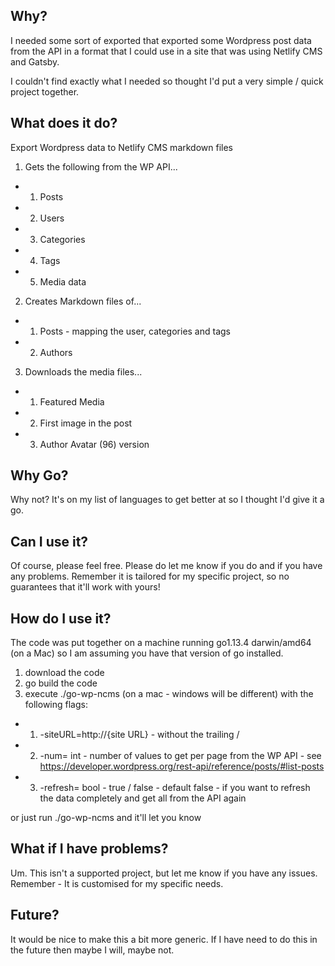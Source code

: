 
## Why?

I needed some sort of exported that exported some Wordpress post data from the API in a format that I could use in a site that was using Netlify CMS and Gatsby.

I couldn't find exactly what I needed so thought I'd put a very simple / quick project together.

## What does it do?

Export Wordpress data to Netlify CMS markdown files

1. Gets the following from the WP API...
* 1. Posts
* 2. Users
* 3. Categories
* 4. Tags
* 5. Media data

2. Creates Markdown files of...
* 1. Posts - mapping the user, categories and tags
* 2. Authors

3. Downloads the media files...
* 1. Featured Media
* 2. First image in the post
* 3. Author Avatar (96) version

## Why Go?

Why not? It's on my list of languages to get better at so I thought I'd give it a go.

## Can I use it?

Of course, please feel free. Please do let me know if you do and if you have any problems. Remember it is tailored for my specific project, so no guarantees that it'll work with yours!

## How do I use it?

The code was put together on a machine running go1.13.4 darwin/amd64 (on a Mac) so I am assuming you have that version of go installed.

1. download the code
2. go build the code
3. execute ./go-wp-ncms (on a mac - windows will be different) with the following flags:
* 1. -siteURL=http://{site URL} - without the trailing /
* 2. -num= int - number of values to get per page from the WP API - see https://developer.wordpress.org/rest-api/reference/posts/#list-posts
* 3. -refresh= bool - true / false - default false - if you want to refresh the data completely and get all from the API again

or just run ./go-wp-ncms and it'll let you know

## What if I have problems?

Um. This isn't a supported project, but let me know if you have any issues. Remember - It is customised for my specific needs.

## Future?

It would be nice to make this a bit more generic. If I have need to do this in the future then maybe I will, maybe not.
